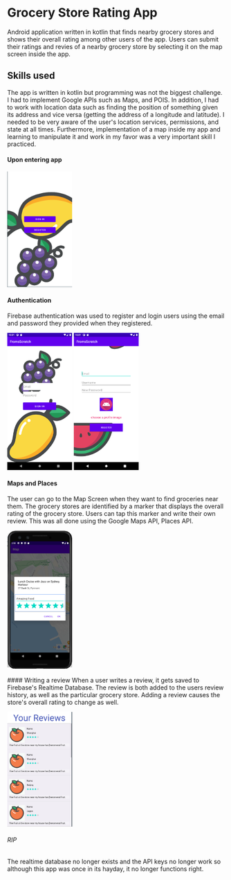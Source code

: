 # Grocery Store Rating App
Android application written in kotlin that finds nearby grocery stores and shows their overall rating among other users of the app. Users can submit their ratings and revies of a nearby grocery store by selecting it on the map screen inside the app. 

##  Skills used
The app is written in kotlin but programming was not the biggest challenge. I had to implement Google APIs such as Maps, and POIS. In addition, I had to work with location data such as finding the position of something given its address and vice versa (getting the address of a longitude and latitude). I needed to be very aware of the user's location services, permissions, and state at all times. Furthermore, implementation of a map inside my app and learning to manipulate it and work in my favor was a very important skill I practiced.

#### Upon entering app
<img src= 'GroceryRating/signin.png' width=150>

#### Authentication
Firebase authentication was used to register and login users using the email and password they provided when they registered.
<p float='left'>
  <img src= 'GroceryRating/login.png' width=150>
  <img src= 'GroceryRating/register.png' width=150>
</p>
  
  #### Maps and Places
  The user can go to the Map Screen when they want to find groceries near them. The grocery stores are identified by a marker that displays the overall rating of the grocery store. Users can tap this marker and write their own review. This was all done using the Google Maps API, Places API.
  <p float='left'>
  <img src= 'GroceryRating/mapreview.png' width=150>
   </p>
  #### Writing a review
  When a user writes a review, it gets saved to Firebase's Realtime Database. The review is both added to the users review history, as well as the particular grocery store. Adding a review causes the store's overall rating to change as well. 
  
  <p float='left'>
  <img src= 'GroceryRating/reviews.png' width=150>
 </p>
   
   
 ###### RIP
 The realtime database no longer exists and the API keys no longer work so although this app was once in its hayday, it no longer functions right. 
  

